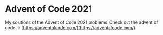 # Advent of Code 2021

My solutions of the Advent of Code 2021 problems.
Check out the advent of code -> [https://adventofcode.com/](https://adventofcode.com/).